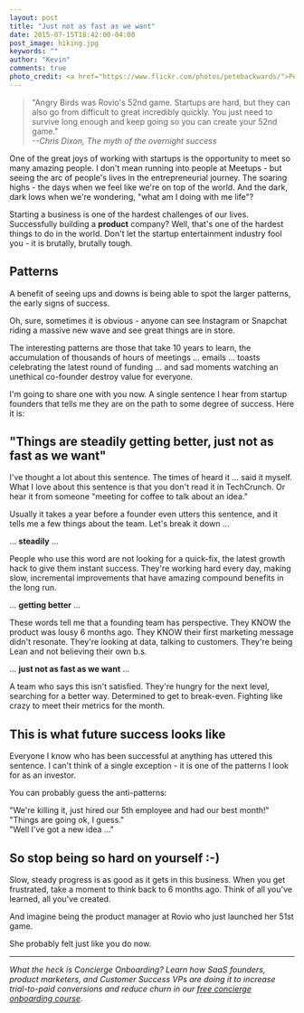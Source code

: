 ```yaml
---
layout: post
title: "Just not as fast as we want"
date: 2015-07-15T18:42:00-04:00
post_image: hiking.jpg
keywords: ""
author: "Kevin"
comments: true
photo_credit: <a href="https://www.flickr.com/photos/petebackwards/">Pete</a>
---
```

<blockquote>"Angry Birds was Rovio's 52nd game.&nbsp;Startups are hard, but they can also go from difficult to great incredibly quickly. You just need to survive long enough and keep going so you can create your 52nd game."</em><br>
<em>--Chris Dixon, The myth of the overnight success</em></blockquote>

One of the great joys of working with startups is the opportunity to meet so many amazing people. I don't mean running into people at Meetups - but seeing the arc of people's lives in the entrepreneurial journey.
The soaring highs - the days when we feel like we're on top of the world. And the dark, dark lows when we're wondering, "what am I doing with me life"?

Starting a business is one of the hardest challenges of our lives. Successfully building a <strong>product</strong> company? Well, that's one of the hardest things to do in the world. Don't let the startup entertainment industry fool you - it is brutally, brutally tough.</p>

## Patterns

A benefit of seeing ups and downs is being able to spot the larger patterns, the early signs of success.

Oh, sure, sometimes it is obvious - anyone can see Instagram or Snapchat riding a massive new wave and see great things are in store.

The interesting patterns are those that take 10 years to learn, the accumulation of thousands of hours of meetings ... emails ... toasts celebrating the latest round of funding ... and sad moments watching an unethical co-founder destroy value for everyone.<br>

I'm going to share one with you now. A single sentence I hear from startup founders that tells me they are on the path to some degree of success. Here it is:

## "Things are steadily getting better, just not as fast as we want"
I've thought a lot about this sentence. The times of heard it ... said it myself. What I love about this sentence is that you don't read it in TechCrunch. Or hear it from someone "meeting for coffee to talk about an idea."

Usually it takes a year before a founder even utters this sentence, and it tells me a few things about the team. Let's break it down ...<br>

... <strong>steadily</strong> ...

People who use this word are not looking for a quick-fix, the latest growth hack to give them instant success. They're working hard every day, making slow, incremental improvements that have amazing compound benefits in the long run.

... <strong>getting better</strong> ...

These words tell me that a founding team has perspective. They KNOW the product was lousy 6 months ago. They KNOW their first marketing message didn't resonate. They're looking at data, talking to customers. They're being Lean and not believing their own b.s.

... <strong>just not as fast as we want</strong> ...

A team who says this isn't satisfied. They're hungry for the next level, searching for a better way. Determined to get to break-even. Fighting like crazy to meet their metrics for the month.

## This is what future success looks like

Everyone I know who has been successful at anything has uttered this sentence. I can't think of a single exception - it is one of the patterns I look for as an investor.

You can probably guess the anti-patterns:

"We're killing it, just hired our 5th employee and had our best month!"<br>
"Things are going ok, I guess."<br>
"Well I've got a new idea ..."<br>

## So stop being so hard on yourself :-)
Slow, steady progress is as good as it gets in this business. When you get frustrated, take a moment to think back to 6 months ago. Think of all you've learned, all you've created.

And imagine being the product manager at Rovio who just launched her 51st game.

She probably felt just like you do now.

---

*What the heck is Concierge Onboarding? Learn how SaaS founders, product marketers, and Customer Success VPs are doing it to increase trial-to-paid conversions and reduce churn in our <a href="http://try.allaboard.io/concierge.html">free concierge onboarding course</a>.*
